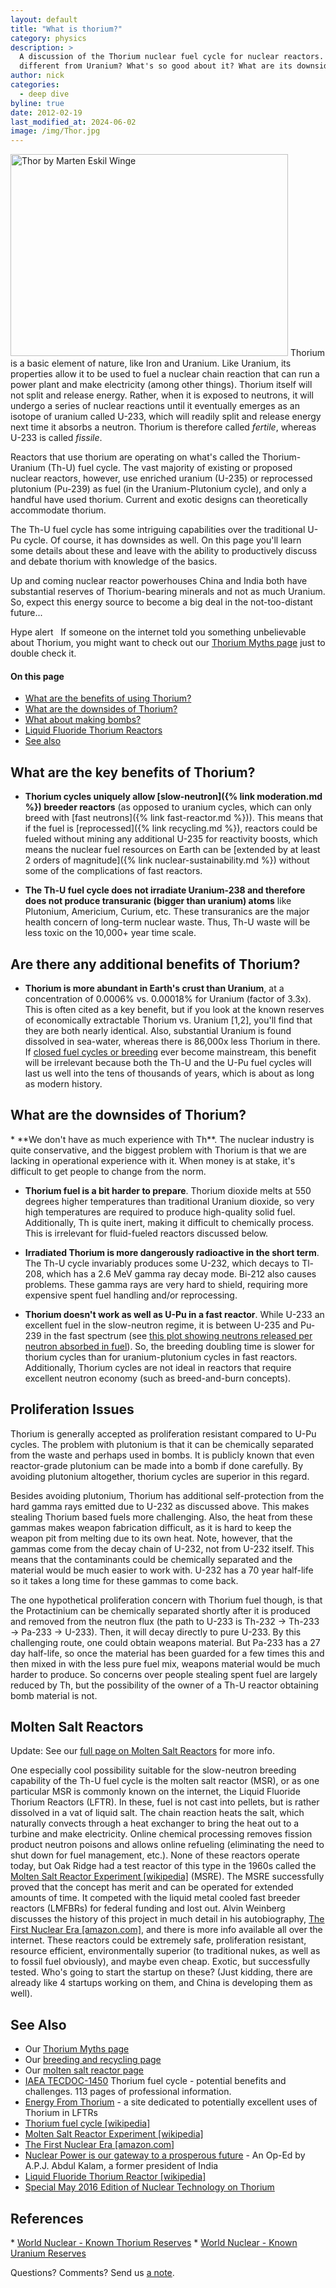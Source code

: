 ```yaml
---
layout: default
title: "What is thorium?"
category: physics
description: >
  A discussion of the Thorium nuclear fuel cycle for nuclear reactors. How is it
  different from Uranium? What's so good about it? What are its downsides?
author: nick
categories:
  - deep dive
byline: true
date: 2012-02-19
last_modified_at: 2024-06-02
image: /img/Thor.jpg
---
```


<div class="row">
<div class="col-md-8" markdown="1">

<img width="444" height="323" class="img-thumbnail m-2 img-fluid w-25 float-end" alt="Thor by Marten Eskil
 Winge" title="Thor by Marten Eskil Winge. Thor is a mythical Norse god
 associated with thunder, lightning, storms, oak trees, strength, the protection
 of mankind, healing, and fertility. Thorium was so named in the 1820s, well
 before its nuclear properties were discovered in 1942. Coincidence? "
 src="/img/Thor.jpg"/>
Thorium is a basic element of nature, like Iron and Uranium. Like Uranium, its properties allow it
to be used to fuel a nuclear chain reaction that can run a power plant and make electricity (among
other things). Thorium itself will not split and release energy. Rather, when it is exposed to
neutrons, it will undergo a series of nuclear reactions until it eventually emerges as an isotope of
uranium called U-233, which will readily split and release energy next time it absorbs a neutron.
Thorium is therefore called _fertile_, whereas U-233 is called _fissile_.

Reactors that use thorium are operating on what's called the Thorium-Uranium (Th-U) fuel
cycle. The vast majority of existing or proposed nuclear reactors, however, use enriched uranium
(U-235) or reprocessed plutonium (Pu-239) as fuel (in the Uranium-Plutonium cycle), and only a
handful have used thorium. Current and exotic designs can theoretically accommodate thorium.

The Th-U fuel cycle has some intriguing capabilities over the traditional U-Pu cycle. Of course, it
has downsides as well. On this page you'll learn some details about these and leave with the
ability to productively discuss and debate thorium with knowledge of the basics.

Up and coming nuclear reactor powerhouses China and India both have substantial reserves of
Thorium-bearing minerals and not as much Uranium. So, expect this energy source to become a big deal
in the not-too-distant future...

</div>
<div class="col-md-4" markdown="1">
<span class="badge bg-danger">Hype alert</span> &nbsp; If someone on the internet told you
something unbelievable about Thorium, you might want to check out our <a href="{% link
thorium-myths.md %}">Thorium Myths page</a> just to double check it.

#### On this page

- <a href="#benefits">What are the benefits of using Thorium?</a>
- <a href="#downsides">What are the downsides of Thorium?</a>
- <a href="#prolif">What about making bombs?</a>
- <a href="#lftr">Liquid Fluoride Thorium Reactors</a>
- <a href="#refs">See also</a>

</div>
</div>
<div class="row">
<div class="col-md-8" markdown="1">

<h2 id="benefits">What are the key benefits of Thorium?</h2>

- **Thorium cycles uniquely allow [slow-neutron]({% link moderation.md %})
  breeder reactors** (as opposed to uranium cycles, which can only breed with [fast
  neutrons]({% link fast-reactor.md %})). This means that if the fuel is
  [reprocessed]({% link recycling.md %}), reactors could be fueled without mining
  any additional U-235 for reactivity boosts, which means the nuclear fuel
  resources on Earth can be [extended by at least 2 orders of magnitude]({% link
  nuclear-sustainability.md %}) without some of the complications of fast reactors.

- **The Th-U fuel cycle does not irradiate Uranium-238 and therefore does not produce transuranic
  (bigger than uranium) atoms** like Plutonium, Americium, Curium, etc. These transuranics are the
  major health concern of long-term nuclear waste. Thus, Th-U waste will be less toxic on the 10,000+
  year time scale.

## Are there any additional benefits of Thorium?

- **Thorium is more abundant in Earth's crust than Uranium**, at a concentration of 0.0006%
  vs. 0.00018% for Uranium (factor of 3.3x). This is often cited as a key benefit, but if you look
  at the known reserves of economically extractable Thorium vs. Uranium [1,2], you'll find that
  they are both nearly identical. Also, substantial Uranium is found dissolved in sea-water, whereas
  there is 86,000x less Thorium in there. If <a href="{% link recycling.md %}">closed fuel cycles or
  breeding</a> ever become mainstream, this benefit will be irrelevant because both the Th-U and the
  U-Pu fuel cycles will last us well into the tens of thousands of years, which is about as long as
  modern history.

<h2 id="downsides">What are the downsides of Thorium?</h2>
* **We don't have as much experience with Th**. The nuclear industry is quite conservative,
  and the biggest problem with Thorium is that we are lacking in operational experience with it.
  When money is at stake, it's difficult to get people to change from the norm.

- **Thorium fuel is a bit harder to prepare**. Thorium dioxide melts at 550 degrees higher
  temperatures than traditional Uranium dioxide, so very high temperatures are required to produce
  high-quality solid fuel. Additionally, Th is quite inert, making it difficult to chemically process.
  This is irrelevant for fluid-fueled reactors discussed below.

- **Irradiated Thorium is more dangerously radioactive in the short term**. The Th-U cycle
  invariably produces some U-232, which decays to Tl-208, which has a 2.6 MeV gamma ray decay mode.
  Bi-212 also causes problems. These gamma rays are very hard to shield, requiring more expensive
  spent fuel handling and/or reprocessing.

- **Thorium doesn't work as well as U-Pu in a fast reactor**. While U-233 an
  excellent fuel in the slow-neutron regime, it is between U-235 and Pu-239 in the
  fast spectrum (see [this plot showing neutrons released per neutron absorbed in
  fuel](/img/eta_good.svg)). So, the breeding doubling time is slower for
  thorium cycles than for uranium-plutonium cycles in fast reactors.
  Additionally, Thorium cycles are not ideal in reactors that require excellent neutron
  economy (such as breed-and-burn concepts).

<h2 id="prolif">Proliferation Issues</h2>
Thorium is generally accepted as proliferation resistant compared to U-Pu cycles. The problem with
plutonium is that it can be chemically separated from the waste and perhaps used in bombs. It is
publicly known that even reactor-grade plutonium can be made into a bomb if done carefully. By
avoiding plutonium altogether, thorium cycles are superior in this regard.

Besides avoiding plutonium, Thorium has additional self-protection from the hard gamma rays emitted
due to U-232 as discussed above. This makes stealing Thorium based fuels more challenging. Also, the
heat from these gammas makes weapon fabrication difficult, as it is hard to keep the weapon pit from
melting due to its own heat. Note, however, that the gammas come from the decay chain of U-232, not
from U-232 itself. This means that the contaminants could be chemically separated and the material
would be much easier to work with. U-232 has a 70 year half-life so it takes a long time for these
gammas to come back.

The one hypothetical proliferation concern with Thorium fuel though, is that the
Protactinium can be chemically separated shortly after it is produced and
removed from the neutron flux (the path to U-233 is Th-232 → Th-233 → Pa-233
→ U-233). Then, it will decay directly to pure U-233. By this challenging
route, one could obtain weapons material. But Pa-233 has a 27 day half-life, so
once the material has been guarded for a few times this and then mixed in with
the less pure fuel mix, weapons material would be much harder to produce. So
concerns over people stealing spent fuel are largely reduced by Th, but the
possibility of the owner of a Th-U reactor obtaining bomb material is not.

<h2 id ="lftr">Molten Salt Reactors</h2>

<span class="badge bg-success">Update:</span> See our <a href="{% link msr.md %}">full page on Molten Salt Reactors</a> for more info.

One especially cool possibility suitable for the slow-neutron breeding capability of the Th-U fuel cycle
is the molten salt reactor (MSR), or as one particular MSR is commonly known on the internet, the
Liquid Fluoride Thorium Reactors (LFTR). In these, fuel is not cast into pellets, but is rather
dissolved in a vat of liquid salt. The chain reaction heats the salt, which naturally convects
through a heat exchanger to bring the heat out to a turbine and make electricity. Online chemical
processing removes fission product neutron poisons and allows online refueling (eliminating the need
to shut down for fuel management, etc.). None of these reactors operate today, but Oak Ridge had a
test reactor of this type in the 1960s called the <a
href="http://en.wikipedia.org/wiki/Molten-Salt_Reactor_Experiment">Molten Salt Reactor Experiment
[wikipedia]</a> (MSRE). The MSRE successfully proved that the concept has merit and can be operated
for extended amounts of time. It competed with the liquid metal cooled fast breeder reactors
(LMFBRs) for federal funding and lost out. Alvin Weinberg discusses the history of this project in
much detail in his autobiography, <a
href="https://www.amazon.com/First-Nuclear-Era-Times-Technological/dp/1563963582">The First Nuclear
Era [amazon.com]</a>, and there is more info available all over the internet. These reactors could
be extremely safe, proliferation resistant, resource efficient, environmentally superior (to
traditional nukes, as well as to fossil fuel obviously), and maybe even cheap. Exotic, but
successfully tested. Who's going to start the startup on these? (Just kidding, there are
already like 4 startups working on them, and China is developing them as well).

<h2 id="refs">See Also</h2>

- Our <a href="{% link thorium-myths.md %}">Thorium Myths page</a>
- Our <a href="{% link recycling.md %}">breeding and recycling page</a>
- Our <a href="{% link msr.md %}">molten salt reactor page</a>
- <a href="http://www-pub.iaea.org/mtcd/publications/pdf/te_1450_web.pdf">IAEA TECDOC-1450</a> Thorium fuel cycle - potential benefits and challenges. 113 pages of professional information.
- <a href="http://energyfromthorium.com/">Energy From Thorium</a> - a site dedicated to potentially excellent uses of Thorium in LFTRs
- <a href="https://en.wikipedia.org/wiki/Thorium_fuel_cycle">Thorium fuel cycle [wikipedia]</a>
- <a href="http://en.wikipedia.org/wiki/Molten-Salt_Reactor_Experiment">Molten Salt Reactor Experiment [wikipedia]</a>
- <a href="http://www.amazon.com/First-Nuclear-Era-Times-Technological/dp/1563963582">The First Nuclear Era [amazon.com]</a>
- <a href="https://www.thehindu.com/opinion/op-ed/nuclear-power-is-our-gateway-to-a-prosperous-future/article2601471.ece">Nuclear Power is our gateway to a prosperous future</a> - An Op-Ed by A.P.J. Abdul Kalam, a former president of India
- <a href="https://en.wikipedia.org/wiki/Liquid_fluoride_thorium_reactor">Liquid Fluoride Thorium Reactor [wikipedia]</a>
- <a href="https://ans.tandfonline.com/toc/unct20/194/2">Special May 2016 Edition of Nuclear Technology on Thorium</a>

<h2 id="refs2">References</h2>
* <a href="http://www.world-nuclear.org/information-library/current-and-future-generation/thorium.aspx">World Nuclear - Known Thorium Reserves</a>
* <a href="http://www.world-nuclear.org/information-library/nuclear-fuel-cycle/uranium-resources/supply-of-uranium.aspx">World Nuclear - Known Uranium Reserves</a>

Questions? Comments? Send us <a href="/contact.html">a note</a>.

</div>
</div>
